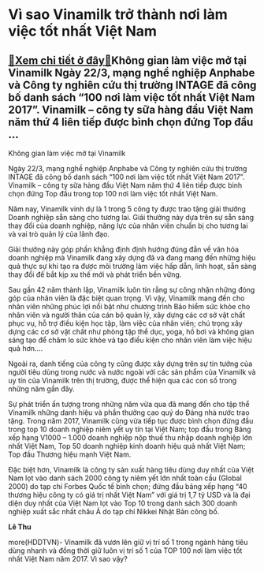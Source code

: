 Vì sao Vinamilk trở thành nơi làm việc tốt nhất Việt Nam
========================================================

[:gift:Xem chi tiết ở đây:gift:](https://hddtvn.com/vi-sao-vinamilk-tro-thanh-noi-lam-viec-tot-nhat-viet-nam/)Không gian làm việc mở tại Vinamilk Ngày 22/3, mạng nghề nghiệp Anphabe và Công ty nghiên cứu thị trường INTAGE đã công bố danh sách “100 nơi làm việc tốt nhất Việt Nam 2017”. Vinamilk – công ty sữa hàng đầu Việt Nam năm thứ 4 liên tiếp được bình chọn đứng Top đầu …
--------------------------------------------------------------------------------------------------------------------------------------------------------------------------------------------------------------------------------------------------------------------------







 






 Không gian làm việc mở tại Vinamilk 


Ngày 22/3, mạng nghề nghiệp Anphabe và Công ty nghiên cứu thị trường INTAGE đã công bố danh sách “100 nơi làm việc tốt nhất Việt Nam 2017”. Vinamilk – công ty sữa hàng đầu Việt Nam năm thứ 4 liên tiếp được bình chọn đứng Top đầu trong top 100 nơi làm việc tốt nhất Việt Nam. 


 Năm nay, Vinamilk vinh dự là 1 trong 5 công ty được trao tặng giải thưởng Doanh nghiệp sẵn sàng cho tương lai. Giải thưởng này dựa trên sự sẵn sàng thay đổi của doanh nghiệp, năng lực của nhân viên chuẩn bị cho tương lai và vai trò quản lý của lãnh đạo. 


 Giải thưởng này góp phần khẳng định định hướng đúng đắn về văn hóa doanh nghiệp mà Vinamilk đang xây dựng đã và đang mang đến những hiệu quả thực sự khi tạo ra được môi trường làm việc hấp dẫn, linh hoạt, sẵn sàng thay đổi để bắt kịp xu thế mới và phát triển bền vững.


 Sau gần 42 năm thành lập, Vinamilk luôn tin rằng sự công nhận những đóng góp của nhân viên là đặc biệt quan trọng. Vì vậy, Vinamilk mang đến cho nhân viên những phúc lợi nổi bật như chương trình Bảo hiểm sức khỏe cho nhân viên và người thân của cán bộ quản lý, xây dựng các cơ sở vật chất phục vụ, hỗ trợ điều kiện học tập, làm việc của nhân viên; chú trọng xây dựng các cơ sở vật chất như phòng tập thể dục, yoga, hồ bơi và không gian sáng tạo để chăm lo sức khỏe và tạo điều kiện cho nhân viên làm việc hiệu quả hơn…. 


 Ngoài ra, danh tiếng của công ty cũng được xây dựng trên sự tin tưởng của người tiêu dùng trong nước và nước ngoài với các sản phẩm của Vinamilk và uy tín của Vinamilk trên thị trường, được thể hiện qua các con số trong những năm gần đây. 


 Sự phát triển ấn tượng trong những năm vừa qua đã mang đến cho tập thể Vinamilk những danh hiệu và phần thưởng cao quý do Đảng nhà nước trao tặng. Trong năm 2017, Vinamilk cũng vừa tiếp tục được bình chọn đứng đầu trong top 10 doanh nghiệp niêm yết uy tín tại Việt Nam; top đầu trong Bảng xếp hạng V1000 – 1.000 doanh nghiệp nộp thuế thu nhập doanh nghiệp lớn nhất Việt Nam, Top 50 doanh nghiệp kinh doanh hiệu quả nhất Việt Nam; Top đầu Thương hiệu mạnh Việt Nam. 


 Đặc biệt hơn, Vinamilk là công ty sản xuất hàng tiêu dùng duy nhất của Việt Nam lọt vào danh sách 2000 công ty niêm yết lớn nhất toàn cầu (Global 2000) do tạp chí Forbes Quốc tế bình chọn; đứng đầu bảng xếp hạng “40 thương hiệu công ty có giá trị nhất Việt Nam” với giá trị 1,7 tỷ USD và là đại diện duy nhất của Việt Nam lọt vào Top 10 trong danh sách 300 doanh nghiệp xuất sắc nhất châu Á do tạp chí Nikkei Nhật Bản công bố.






**Lê Thu**



more(HDDTVN)- Vinamilk đã vươn lên giữ vị trí số 1 trong ngành hàng tiêu dùng nhanh và đồng thời giữ luôn vị trí số 1 của TOP 100 nơi làm việc tốt nhất Việt Nam năm 2017. Vì sao vậy?

